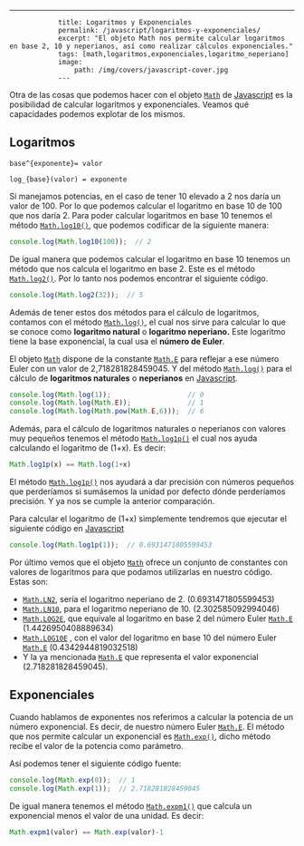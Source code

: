 ---
				title: Logaritmos y Exponenciales
				permalink: /javascript/logaritmos-y-exponenciales/
				excerpt: "El objeto Math nos permite calcular logaritmos en base 2, 10 y neperianos, así como realizar cálculos exponenciales."
				tags: [math,logaritmos,exponenciales,logaritmo_neperiano]
				image:
  					path: /img/covers/javascript-cover.jpg
				---
			
Otra de las cosas que podemos hacer con el objeto [`Math`](https://w3api.com/Javascript/Math/) de [Javascript](https://www.manualweb.net/javascript/) es la posibilidad de calcular logaritmos y exponenciales. Veamos qué capacidades podemos explotar de los mismos.


## Logaritmos


```undefined
base^{exponente}= valor
```


```undefined
log_{base}(valor) = exponente
```


Si manejamos potencias, en el caso de tener 10 elevado a 2 nos daría un valor de 100. Por lo que podemos calcular el logaritmo en base 10 de 100 que nos daría 2. Para poder calcular logaritmos en base 10 tenemos el método [`Math.log10()`](https://www.w3api.com/Javascript/Math/log10), que podemos codificar de la siguiente manera:


```javascript
console.log(Math.log10(100));  // 2
```


De igual manera que podemos calcular el logaritmo en base 10 tenemos un método que nos calcula el logaritmo en base 2. Este es el método [`Math.log2()`](https://www.w3api.com/Javascript/Math/log2). Por lo tanto nos podemos encontrar el siguiente código.


```javascript
console.log(Math.log2(32));  // 5
```


Además de tener estos dos métodos para el cálculo de logaritmos, contamos con el método [`Math.log()`](https://www.w3api.com/Javascript/Math/log), el cual nos sirve para calcular lo que se conoce como **logaritmo natural** o **logaritmo neperiano.** Este logaritmo tiene la base exponencial, la cual usa el **número de Euler**. 


El objeto [`Math`](https://w3api.com/Javascript/Math/) dispone de la constante [`Math.E`](https://www.w3api.com/Javascript/Math/E/) para reflejar a ese número Euler con un valor de 2,718281828459045. Y del método [`Math.log()`](https://www.w3api.com/Javascript/Math/log) para el cálculo de **logaritmos naturales** o **neperianos** en [Javascript](https://www.manualweb.net/javascript/).


```javascript
console.log(Math.log(1));                   // 0
console.log(Math.log(Math.E));              // 1
console.log(Math.log(Math.pow(Math.E,6)));  // 6
```


Además, para el cálculo de logaritmos naturales o neperianos con valores muy pequeños tenemos el método [`Math.log1p()`](https://www.w3api.com/Javascript/Math/log1p) el cual nos ayuda calculando el logaritmo de (1+x). Es decir:


```javascript
Math.log1p(x) == Math.log(1+x)
```


El método [`Math.log1p()`](https://www.w3api.com/Javascript/Math/log1p) nos ayudará a dar precisión con números pequeños que perderíamos si sumásemos la unidad por defecto dónde perderíamos precisión. Y ya nos se cumple la anterior comparación.


Para calcular el logaritmo de (1+x) simplemente tendremos que ejecutar el siguiente código en [Javascript](https://www.manualweb.net/javascript/)


```javascript
console.log(Math.log1p(1));  // 0.6931471805599453
```


Por último vemos que el objeto [`Math`](https://w3api.com/Javascript/Math/) ofrece un conjunto de constantes con valores de logaritmos para que podamos utilizarlas en nuestro código. Estas son:

- [`Math.LN2`](https://www.w3api.com/Javascript/Math/LN2), sería el logaritmo neperiano de 2. (0.6931471805599453)
- [`Math.L`](https://www.w3api.com/Javascript/Math/LN2)[`N10`](https://www.w3api.com/Javascript/Math/LN10), para el logaritmo neperiano de 10. (2.302585092994046)
- [`Math.L`](https://www.w3api.com/Javascript/Math/LN2)[`OG2E`](https://www.w3api.com/Javascript/Math/LOG2E), que equivale al logaritmo en base 2 del número Euler [`Math.E`](https://www.w3api.com/Javascript/Math/E/) (1.4426950408889634)
- [`Math.L`](https://www.w3api.com/Javascript/Math/LN2)[`OG10E`](https://www.w3api.com/Javascript/Math/LOG10E) , con el valor del logaritmo en base 10 del número Euler [`Math.E`](https://www.w3api.com/Javascript/Math/E/) (0.4342944819032518)
- Y la ya mencionada [`Math.E`](https://www.w3api.com/Javascript/Math/E/) que representa el valor exponencial (2.718281828459045).

## Exponenciales


Cuando hablamos de exponentes nos referimos a calcular la potencia de un número exponencial. Es decir, de nuestro número Euler [`Math.E`](https://www.w3api.com/Javascript/Math/E/). El método que nos permite calcular un exponencial es [`Math.exp()`](https://www.w3api.com/Javascript/Math/exp), dicho método recibe el valor de la potencia como parámetro. 


Así podemos tener el siguiente código fuente:


```javascript
console.log(Math.exp(0));  // 1
console.log(Math.exp(1));  // 2.718281828459045
```


De igual manera tenemos el método [`Math.expm1()`](https://www.w3api.com/Javascript/Math/expm1) que calcula un exponencial menos el valor de una unidad. Es decir:


```javascript
Math.expm1(valor) == Math.exp(valor)-1
```

